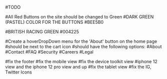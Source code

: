 #TODO




#All Red Buttons on the site should be changed to Green
#DARK GREEN (PASTEL) COLOR FOR THE BUTTONS
#BEE5B0

#BRITISH RACING GREEN
#004225

#Create a hoverDropDown menu for the 'About' button on the home page
#should be next to the cart icon
#should have the following options:
#About
#Contact
#FAQ
#Security
#Careers
#Legal

#fix the footer
#fix the mobile view
#fix the device toolkit view
#iphone 12 view and the iphone 12 pro view and up
#fix the tablet view
#fix the IG, Twitter Icons